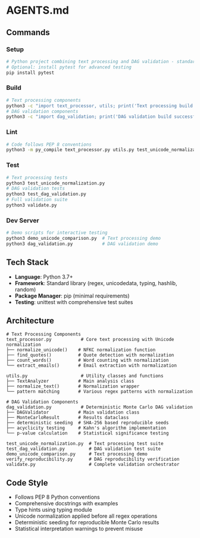# AGENTS.md

## Commands

### Setup
```bash
# Python project combining text processing and DAG validation - standard library only
# Optional: install pytest for advanced testing
pip install pytest
```

### Build
```bash
# Text processing components
python3 -c "import text_processor, utils; print('Text processing build successful')"
# DAG validation components
python3 -c "import dag_validation; print('DAG validation build successful')"
```

### Lint
```bash
# Code follows PEP 8 conventions
python3 -m py_compile text_processor.py utils.py test_unicode_normalization.py demo_unicode_comparison.py dag_validation.py test_dag_validation.py verify_reproducibility.py validate.py
```

### Test
```bash
# Text processing tests
python3 test_unicode_normalization.py
# DAG validation tests
python3 test_dag_validation.py
# Full validation suite
python3 validate.py
```

### Dev Server
```bash
# Demo scripts for interactive testing
python3 demo_unicode_comparison.py  # Text processing demo
python3 dag_validation.py           # DAG validation demo
```

## Tech Stack
- **Language**: Python 3.7+
- **Framework**: Standard library (regex, unicodedata, typing, hashlib, random)
- **Package Manager**: pip (minimal requirements)
- **Testing**: unittest with comprehensive test suites

## Architecture
```
# Text Processing Components
text_processor.py           # Core text processing with Unicode normalization
├── normalize_unicode()    # NFKC normalization function
├── find_quotes()          # Quote detection with normalization
├── count_words()          # Word counting with normalization
└── extract_emails()       # Email extraction with normalization

utils.py                    # Utility classes and functions
├── TextAnalyzer           # Main analysis class
├── normalize_text()       # Normalization wrapper
└── pattern matching       # Various regex patterns with normalization

# DAG Validation Components
dag_validation.py           # Deterministic Monte Carlo DAG validation
├── DAGValidator           # Main validation class
├── MonteCarloResult       # Results dataclass
├── deterministic seeding  # SHA-256 based reproducible seeds
├── acyclicity testing     # Kahn's algorithm implementation
└── p-value calculation    # Statistical significance testing

test_unicode_normalization.py  # Text processing test suite
test_dag_validation.py         # DAG validation test suite
demo_unicode_comparison.py     # Text processing demo
verify_reproducibility.py      # DAG reproducibility verification
validate.py                    # Complete validation orchestrator
```

## Code Style
- Follows PEP 8 Python conventions
- Comprehensive docstrings with examples
- Type hints using typing module
- Unicode normalization applied before all regex operations
- Deterministic seeding for reproducible Monte Carlo results
- Statistical interpretation warnings to prevent misuse
